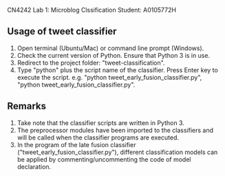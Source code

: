 CN4242 Lab 1: Microblog Clssification
Student: A0105772H

## Usage of tweet classifier
1. Open terminal (Ubuntu/Mac) or command line prompt (Windows).
2. Check the current version of Python. Ensure that Python 3 is in use.
3. Redirect to the project folder: "tweet-classification".
4. Type "python" plus the script name of the classifier. Press Enter key to execute the script.
e.g. "python tweet_early_fusion_classifier.py",  "python tweet_early_fusion_classifier.py".

## Remarks
1. Take note that the classifier scripts are written in Python 3.
2. The preprocessor modules have been imported to the classifiers and will be called when the classifier programs are executed.
3. In the program of the late fusion classifier ("tweet_early_fusion_classifier.py"), different classification models can be applied by commenting/uncommenting the code of model declaration.